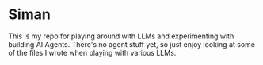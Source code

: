 # Siman

This is my repo for playing around with LLMs and experimenting with building AI Agents. There's no agent stuff yet, so just enjoy looking at some of the files I wrote when playing with various LLMs.
